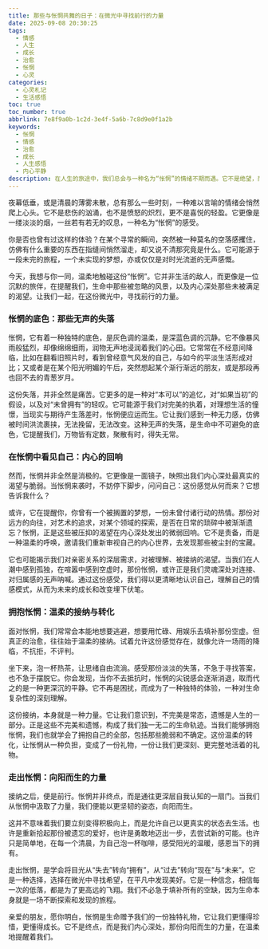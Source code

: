```yaml
---
title: 那些与怅惘共舞的日子：在微光中寻找前行的力量
date: 2025-09-08 20:30:25
tags:
  - 情感
  - 人生
  - 成长
  - 治愈
  - 怅惘
  - 心灵
categories:
  - 心灵札记
  - 生活感悟
toc: true
toc_number: true
abbrlink: 7e8f9a0b-1c2d-3e4f-5a6b-7c8d9e0f1a2b
keywords:
  - 怅惘
  - 情感
  - 治愈
  - 成长
  - 人生感悟
  - 内心平静
description: 在人生的旅途中，我们总会与一种名为“怅惘”的情绪不期而遇。它不是绝望，而是一种温柔的失落，一份对未竟之事的轻叹。这篇文章将带你走进这份复杂的情感，学会如何温柔地接纳它，并在那微光中，找到继续前行的力量与希望。
---
```


夜幕低垂，或是清晨的薄雾未散，总有那么一些时刻，一种难以言喻的情绪会悄然爬上心头。它不是悲伤的汹涌，也不是愤怒的炽烈，更不是喜悦的轻盈。它更像是一缕淡淡的烟，一丝若有若无的叹息，一种名为“怅惘”的感受。

你是否也曾有过这样的体验？在某个寻常的瞬间，突然被一种莫名的空落感攫住，仿佛有什么重要的东西在指缝间悄然溜走，却又说不清那究竟是什么。它可能源于一段未完的旅程，一个未实现的梦想，亦或仅仅是对时光流逝的无声感慨。

今天，我想与你一同，温柔地触碰这份“怅惘”。它并非生活的敌人，而更像是一位沉默的旅伴，在提醒我们，生命中那些被忽略的风景，以及内心深处那些未被满足的渴望。让我们一起，在这份微光中，寻找前行的力量。

### 怅惘的底色：那些无声的失落

怅惘，它有着一种独特的底色，是灰色调的温柔，是深蓝色调的沉静。它不像暴风雨般猛烈，却像绵绵细雨，润物无声地浸润着我们的心田。它常常在不经意间降临，比如在翻看旧照片时，看到曾经意气风发的自己，与如今的平淡生活形成对比；又或者是在某个阳光明媚的午后，突然想起某个渐行渐远的朋友，或是那段再也回不去的青葱岁月。

这份失落，并非全然是痛苦。它更多的是一种对“本可以”的追忆，对“如果当初”的假设，以及对“未曾拥有”的轻叹。它可能源于我们对完美的执着，对理想生活的憧憬，当现实与期待产生落差时，怅惘便应运而生。它让我们感到一种无力感，仿佛被时间洪流裹挟，无法挽留，无法改变。这种无声的失落，是生命中不可避免的底色，它提醒我们，万物皆有定数，聚散有时，得失无常。

### 在怅惘中看见自己：内心的回响

然而，怅惘并非全然是消极的。它更像是一面镜子，映照出我们内心深处最真实的渴望与脆弱。当怅惘来袭时，不妨停下脚步，问问自己：这份感觉从何而来？它想告诉我什么？

或许，它在提醒你，你曾有一个被搁置的梦想，一份未曾付诸行动的热情。那份对远方的向往，对艺术的追求，对某个领域的探索，是否在日常的琐碎中被渐渐遗忘？怅惘，正是这些被压抑的渴望在内心深处发出的微弱回响。它不是责备，而是一种温柔的呼唤，邀请我们重新审视自己的内心世界，去发现那些被尘封的宝藏。

它也可能揭示我们对亲密关系的深层需求，对被理解、被接纳的渴望。当我们在人潮中感到孤独，在喧嚣中感到空虚时，那份怅惘，或许正是我们灵魂深处对连接、对归属感的无声呐喊。通过这份感受，我们得以更清晰地认识自己，理解自己的情感模式，从而为未来的成长和改变埋下伏笔。

### 拥抱怅惘：温柔的接纳与转化

面对怅惘，我们常常会本能地想要逃避，想要用忙碌、用娱乐去填补那份空虚。但真正的治愈，往往始于温柔的接纳。试着允许这份感觉存在，就像允许一场雨的降临，不抗拒，不评判。

坐下来，泡一杯热茶，让思绪自由流淌。感受那份淡淡的失落，不急于寻找答案，也不急于摆脱它。你会发现，当你不去抵抗时，怅惘的尖锐感会逐渐消退，取而代之的是一种更深沉的平静。它不再是困扰，而成为了一种独特的体验，一种对生命复杂性的深刻理解。

这份接纳，本身就是一种力量。它让我们意识到，不完美是常态，遗憾是人生的一部分。正是这些不完美和遗憾，构成了我们独一无二的生命轨迹。当我们能够拥抱怅惘，我们也就学会了拥抱自己的全部，包括那些脆弱和不确定。这份温柔的转化，让怅惘从一种负担，变成了一份礼物，一份让我们更深刻、更完整地活着的礼物。

### 走出怅惘：向阳而生的力量

接纳之后，便是前行。怅惘并非终点，而是通往更深层自我认知的一扇门。当我们从怅惘中汲取了力量，我们便能以更坚韧的姿态，向阳而生。

这并不意味着我们要立刻变得积极向上，而是允许自己以更真实的状态去生活。也许是重新拾起那份被遗忘的爱好，也许是勇敢地迈出一步，去尝试新的可能。也许只是简单地，在每一个清晨，为自己泡一杯咖啡，感受阳光的温暖，感恩当下的拥有。

走出怅惘，是学会将目光从“失去”转向“拥有”，从“过去”转向“现在”与“未来”。它是一种选择，选择在微光中寻找希望，在平凡中发现美好。它是一种信念，相信每一次的低落，都是为了更高远的飞翔。我们不必急于填补所有的空缺，因为生命本身就是一场不断探索和发现的旅程。

亲爱的朋友，愿你明白，怅惘是生命赠予我们的一份独特礼物，它让我们更懂得珍惜，更懂得成长。它不是终点，而是我们内心深处，那份向阳而生的力量，在温柔地提醒着我们。